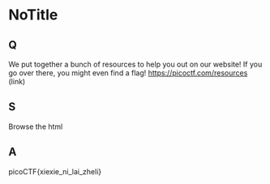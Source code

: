 
# NoTitle

## Q

We put together a bunch of resources to help you out on our website! If you go over there, you might even find a flag! https://picoctf.com/resources (link)

## S

Browse the html

## A

picoCTF{xiexie_ni_lai_zheli}


